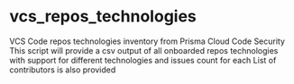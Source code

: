 # vcs_repos_technologies
VCS Code repos technologies inventory from Prisma Cloud Code Security
This script will provide a csv output of all onboarded repos technologies with support for different technologies and issues count for each
List of contributors is also provided 
